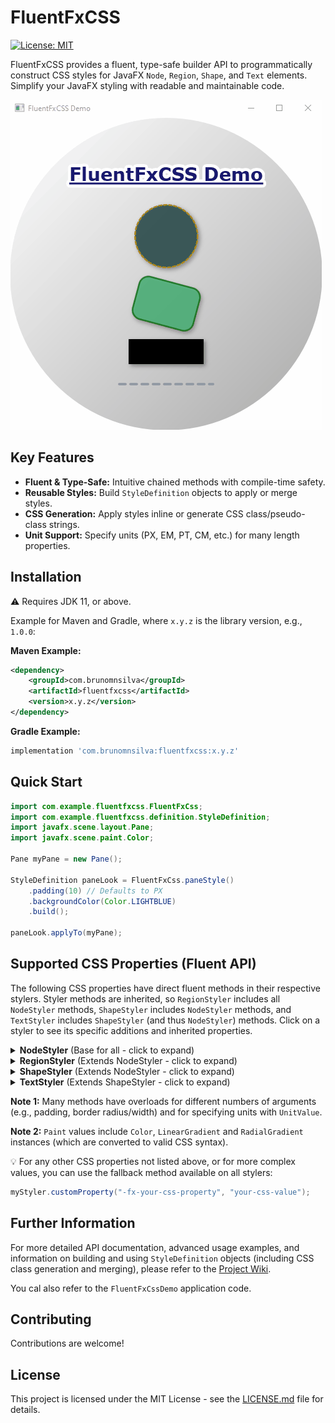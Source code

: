 # FluentFxCSS

[![License: MIT](https://img.shields.io/badge/License-MIT-yellow.svg)](https://opensource.org/licenses/MIT)
<!-- Optional: Add build status badge -->

FluentFxCSS provides a fluent, type-safe builder API to programmatically construct CSS styles for JavaFX `Node`, `Region`, `Shape`, and `Text` elements. Simplify your JavaFX styling with readable and maintainable code.

![demo gif](assets/demo.gif)

## Key Features

*   **Fluent & Type-Safe:** Intuitive chained methods with compile-time safety.
*   **Reusable Styles:** Build `StyleDefinition` objects to apply or merge styles.
*   **CSS Generation:** Apply styles inline or generate CSS class/pseudo-class strings.
*   **Unit Support:** Specify units (PX, EM, PT, CM, etc.) for many length properties.

## Installation

:warning: Requires JDK 11, or above.

Example for Maven and Gradle, where `x.y.z` is the library version, e.g., `1.0.0`:

**Maven Example:**

```xml
<dependency>
    <groupId>com.brunomnsilva</groupId>
    <artifactId>fluentfxcss</artifactId>
    <version>x.y.z</version>
</dependency>
```

**Gradle Example:**

```gradle
implementation 'com.brunomnsilva:fluentfxcss:x.y.z'
```

## Quick Start

```java
import com.example.fluentfxcss.FluentFxCss;
import com.example.fluentfxcss.definition.StyleDefinition;
import javafx.scene.layout.Pane;
import javafx.scene.paint.Color;

Pane myPane = new Pane();

StyleDefinition paneLook = FluentFxCss.paneStyle()
    .padding(10) // Defaults to PX
    .backgroundColor(Color.LIGHTBLUE)
    .build();

paneLook.applyTo(myPane);
```

## Supported CSS Properties (Fluent API)

The following CSS properties have direct fluent methods in their respective stylers. Styler methods are inherited, so `RegionStyler` includes all `NodeStyler` methods, `ShapeStyler` includes `NodeStyler` methods, and `TextStyler` includes `ShapeStyler` (and thus `NodeStyler`) methods. Click on a styler to see its specific additions and inherited properties.

<details>
  <summary><strong>NodeStyler</strong> (Base for all - click to expand)</summary>

Properties common to all JavaFX Nodes. These methods are available on all more specific stylers through inheritance.

| CSS Property              | Example Fluent Method(s)                                  |
  |---------------------------|-----------------------------------------------------------|
| `-fx-opacity`             | `.opacity(double value)`                                  |
| `-fx-effect` (DropShadow) | `.dropShadow(BlurType, Color, radius, spread, offX, offY)` |
| `-fx-effect` (InnerShadow)| `.innerShadow(BlurType, Color, radius, choke, offX, offY)`|
| `-fx-cursor`              | `.cursor(Cursor cursor)`                                  |
| `-fx-visible`             | `.visible(boolean value)`                                 |
| `-fx-rotate`              | `.rotate(double degrees)`                                 |
| `-fx-scale-x` / `-fx-scale-y` | `.scaleX(double)`, `.scaleY(double)`, `.scale(double factorXY)` |
| `-fx-translate-x` / `-fx-translate-y` | `.translateX(double)`, `.translateY(double)`, `.translate(double dXY)` |
| `-fx-blend-mode`          | `.blendMode(BlendMode mode)`                              |
| `-fx-node-orientation`    | `.nodeOrientation(NodeOrientation orientation)`           |
  <!-- Add other NodeStyler properties here if you add them, e.g., ColorAdjust, GaussianBlur -->

</details>

<details>
  <summary><strong>RegionStyler</strong> (Extends NodeStyler - click to expand)</summary>

Adds properties specific to `javafx.scene.layout.Region` nodes. Includes all `NodeStyler` properties.

| CSS Property              | Example Fluent Method(s)                                  |
  |---------------------------|-----------------------------------------------------------|
| `-fx-background-color`    | `.backgroundColor(Paint paint)`                           |
| `-fx-background-radius`   | `.backgroundRadius(double radius)` / `..(UnitValue, ...)` |
| `-fx-padding`             | `.padding(double allSides)` / `..(UnitValue, ...)`        |
| `-fx-border-color`        | `.borderColor(Color color)` / `..(colors...)`             |
| `-fx-border-style`        | `.borderStyle(BorderStyleValue style)` / `..(styles...)`   |
| `-fx-border-width`        | `.borderWidth(double width)` / `..(UnitValue, ...)`       |
| `-fx-border-radius`       | `.borderRadius(double radius)` / `..(UnitValue, ...)`     |
| `-fx-shape`               | `.shape(String svgPath)`                                  |
| `-fx-pref-width`          | `.prefWidth(double value)` / `..(UnitValue, ...)`         |
| `-fx-pref-height`         | `.prefHeight(double value)` / `..(UnitValue, ...)`        |
| `-fx-min-width` / `-fx-max-width` | `.minWidth(...)`, `.maxWidth(...)`                   |
| `-fx-min-height` / `-fx-max-height` | `.minHeight(...)`, `.maxHeight(...)`                 |
| `-fx-background-image`    | `.backgroundImage(String url)`                            |
| `-fx-background-repeat`   | `.backgroundRepeat(BackgroundRepeat x, BackgroundRepeat y)`|
| `-fx-background-position` | `.backgroundPosition(...)` (simplified or string)         |
| `-fx-background-size`     | `.backgroundSize(BackgroundSize size)` / `..(String)`     |
| `-fx-background-insets`   | `.backgroundInsets(Insets insets)` / `..(values)`         |

</details>

<details>
  <summary><strong>ShapeStyler</strong> (Extends NodeStyler - click to expand)</summary>

Adds properties specific to `javafx.scene.shape.Shape` nodes. Includes all `NodeStyler` properties.

| CSS Property              | Example Fluent Method(s)                                  |
  |---------------------------|-----------------------------------------------------------|
| `-fx-fill`                | `.fill(Paint paint)`                                      |
| `-fx-stroke`              | `.stroke(Paint paint)`                                    |
| `-fx-stroke-width`        | `.strokeWidth(double value)` / `..(UnitValue, ...)`       |
| `-fx-stroke-type`         | `.strokeType(StrokeType type)`                            |
| `-fx-stroke-dash-array`   | `.strokeDashArray(Integer... size)`                       |
| `-fx-stroke-dash-offset`  | `.strokeDashOffset(double value)`                         |
| `-fx-stroke-line-cap`     | `.strokeLineCap(StrokeLineCap cap)`                       |
| `-fx-stroke-line-join`    | `.strokeLineJoin(StrokeLineJoin join)`                    |
| `-fx-stroke-miter-limit`  | `.strokeMiterLimit(double value)`                         |
| `-fx-smooth`              | `.smooth(boolean value)`                                  |

</details>

<details>
  <summary><strong>TextStyler</strong> (Extends ShapeStyler - click to expand)</summary>

Adds properties specific to `javafx.scene.text.Text` nodes. Includes all `ShapeStyler` (and thus `NodeStyler`) properties.

| CSS Property              | Example Fluent Method(s)                                  |
  |---------------------------|-----------------------------------------------------------|
| `-fx-font-family`         | `.fontFamily(String family)`                              |
| `-fx-font-size`           | `.fontSize(double size)` (defaults to PT)                 |
| `-fx-font-weight`         | `.fontWeight(FontWeight weight)`                          |
| `-fx-font-style`          | `.fontStyle(FontPosture posture)`                         |
| `-fx-font` (shorthand)    | `.font(Font font)`                                        |
| `-fx-fill` (via Shape)    | `.fill(Paint paint)` or `.textFill(Paint paint)` (alias)  |
| `-fx-font-smoothing-type` | `.smoothing(FontSmoothingType type)`                      |
| `-fx-underline`           | `.underline(boolean value)`                               |
| `-fx-strikethrough`       | `.strikethrough(boolean value)`                           |
| `-fx-text-alignment`      | `.alignment(TextAlignment alignment)`                     |
| `-fx-line-spacing`        | `.lineSpacing(double spacing)`                            |

</details>

**Note 1:** Many methods have overloads for different numbers of arguments (e.g., padding, border radius/width) and for specifying units with `UnitValue`.

**Note 2:** `Paint` values include `Color`, `LinearGradient` and `RadialGradient` instances (which are converted to valid CSS syntax).

:bulb: For any other CSS properties not listed above, or for more complex values, you can use the fallback method available on all stylers:
```java
myStyler.customProperty("-fx-your-css-property", "your-css-value");
```

## Further Information

For more detailed API documentation, advanced usage examples, and information on building and using `StyleDefinition` objects (including CSS class generation and merging), please refer to the [Project Wiki](https://github.com/brunomnsilva/FluentFxCSS/wiki).

You cal also refer to the `FluentFxCssDemo` application code.

## Contributing

Contributions are welcome! 

## License

This project is licensed under the MIT License - see the [LICENSE.md](LICENSE.md) file for details.


